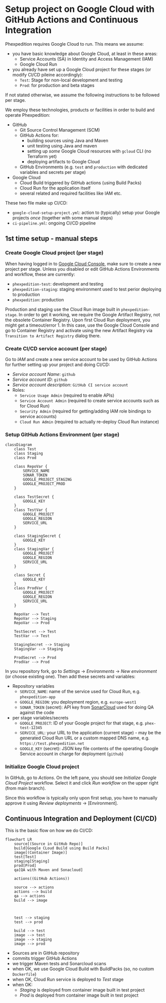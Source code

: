 # Setup project on Google Cloud with GitHub Actions and Continuous Integration

Phexpedition requires Google Cloud to run. This means we assume:

- you have basic knowledge about Google Cloud, at least in these areas:
    - Service Accounts (SA) in Identity and Access Management (IAM)
    - Google Cloud Run
- you already have set up a Google Cloud project for these stages (or modify CI/CD pileine accordingly):
    - `Test`: Stage for non-local development and testing
    - `Prod`: for production and beta stages

If not stated otherwise, we assume the following instructions to be followed per stage.

We employ these technologies, products or facilities in order to build and operate Phexpedition:

- GitHub
    - Git Source Control Management (SCM)
    - GitHub Actions for:
        - building sources using Java and Maven
        - unit testing using Java and maven
        - setting up _some_ Google Cloud resources with `gcloud` CLI (no Terraform yet)
        - deploying artifacts to Google Cloud
    - GitHub Environments (e.g. `test` and `production` with dedicated variables and secrets per stage)
- Google Cloud
    - Cloud Build triggered by GitHub actions (using Build Packs)
    - Cloud Run for the application itself
    - several related and required facilities like IAM etc.

These two file make up CI/CD:

- `google-cloud-setup-project.yml`: action to (typically) setup your Google projects *once* (together with some manual steps)
- `ci-pipeline.yml`: ongoing CI/CD pipeline

## 1st time setup - manual steps

### Create Google Cloud project (per stage)

When having logged in to [Google Cloud Console](https://console.cloud.google.com),
make sure to create a new project per stage. Unless you disabled or edit GitHub Actions Environments and workflow, these are currently:

- `phexpedition-test`: development and testing
- `phexpedition-staging`: staging environment used to test perior deploying to production
- `phexpedition`: production

Production and staging use the Cloud Run image built in `phexpedition-stage`. In order to get
it working, we require the Google Artifact Registry, not the obsolete Container Registry.
Upon first Cloud Run deployment, you might get a timeout/error 1. In this case, use
the Google Cloud Console and go to Container Registry and activate using the new
Artifact Registry via `Transition to Artifact Registry` dialog there.


### Create CI/CD service account (per stage)

Go to *IAM* and create a new service account to be used by GitHub Actions
for further setting up your project and doing CI/CD:

- _Service account Name_: `github`
- _Service account ID_: `github`
- _Service account description_: `GitHub CI service account`
- Roles:
    - `Service Usage Admin` (required to enable APIs)
    - `Service Account Admin` (required to create service accounts such as for Cloud Run)
    - `Security Admin` (required for getting/adding IAM role bindings to service accounts)
    - `Cloud Run Admin` (required to actually re-deploy Cloud Run instance)


### Setup GitHub Actions Environment (per stage)

```mermaid
classDiagram
    class Test
    class Staging
    class Prod

    class RepoVar {
        SERVICE_NAME
        SONAR_TOKEN
        GOOGLE_PROJECT_STAGING
        GOOGLE_PROJECT_PROD
    }

    class TestSecret {
        GOOGLE_KEY
    }
    class TestVar {
        GOOGLE_PROJECT
        GOOGLE_REGION
        SERVICE_URL
    }

    class StagingSecret {
        GOOGLE_KEY
    }
    class StagingVar {
        GOOGLE_PROJECT
        GOOGLE_REGION
        SERVICE_URL
    }

    class Secret {
        GOOGLE_KEY
    }
    class ProdVar {
        GOOGLE_PROJECT
        GOOGLE_REGION
        SERVICE_URL
    }

    RepoVar --> Test
    RepoVar --> Staging
    RepoVar --> Prod

    TestSecret --> Test
    TestVar --> Test

    StagingSecret --> Staging
    StagingVar --> Staging

    ProdSecret --> Prod
    ProdVar --> Prod
```
In you repository fork, go to _Settings_ &rarr; _Environments_ &rarr; _New environment_ (or choose existing one).
Then add these secrets and variables:

- Repository variables
  - `SERVICE_NAME`: name of the service used for Cloud Run, e.g. `phexpedition-app`
  - `GOOGLE_REGION`: you deployment region, e.g. `europe-west1`
  - `SONAR_TOKEN` (secret): API key from [SonarCloud](https://sonarcloud.io) used for doing QA against the code
- per stage variables/secrets
  - `GOOGLE_PROJECT`: ID of your Google project for that stage, e.g. `phex-test-12345`
  - `SERVICE_URL`: your URL to the application (current stage) - may be the generated Cloud Run URL or a custom mapped DNS name, e.g. `https://test.phexpedition.net`
  - `GOOGLE_KEY` (secret): JSON key file contents of the operating Google Service account in charge for deployment (`github`)


### Initialize Google Cloud project

In GitHub, go to _Actions_. On the left pane, you should see _Initialize Google Cloud Project_ workflow.
Select it and click _Run workflow_ on the upper right (from main branch).

Since this workflow is typically only upon first setup, you have to manually
approve it using _Review deployments_ &rarr; [Environment].

## Continuous Integration and Deployment (CI/CD)

This is the basic flow on how we do CI/CD:

```mermaid
flowchart LR
    source[(Source in GitHub Repo)]
    build[Google CLoud Build using Build Packs]
    image[(Container Image)]
    test[Test]
    staging[Staging]
    prod[Prod]
    qa[QA with Maven and Sonacloud]
    
    actions((GitHub Actions))
    
    source --> actions
    actions --> build
    qa --> actions
    build --> image
    
    
    
    test --> staging
    test --> prod

    build --> test
    image --> test
    image --> staging
    image --> prod
```

- Sources are in GitHub repository
- commits trigger GitHub Actions
- we trigger Maven tests and Sonarcloud scans
- when OK, we use Google Cloud Build with BuildPacks (so, no custom `Dockerfile`)
- when OK, Cloud Run service is deployed to *Test* stage
- when OK:
  - *Staging* is deployed from container image built in test project
  - *Prod* is deployed from container image built in test project